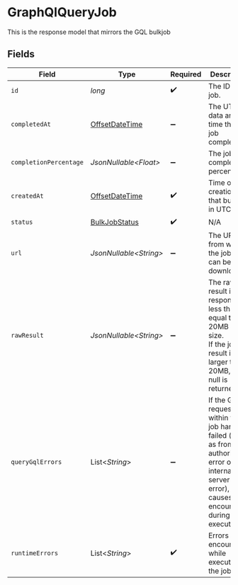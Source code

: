 # GraphQlQueryJob

This is the response model that mirrors the GQL bulkjob


## Fields

| Field                                                                                                                                                     | Type                                                                                                                                                      | Required                                                                                                                                                  | Description                                                                                                                                               |
| --------------------------------------------------------------------------------------------------------------------------------------------------------- | --------------------------------------------------------------------------------------------------------------------------------------------------------- | --------------------------------------------------------------------------------------------------------------------------------------------------------- | --------------------------------------------------------------------------------------------------------------------------------------------------------- |
| `id`                                                                                                                                                      | *long*                                                                                                                                                    | :heavy_check_mark:                                                                                                                                        | The ID of the job.                                                                                                                                        |
| `completedAt`                                                                                                                                             | [OffsetDateTime](https://docs.oracle.com/javase/8/docs/api/java/time/OffsetDateTime.html)                                                                 | :heavy_minus_sign:                                                                                                                                        | The UTC data and time that the job completed.                                                                                                             |
| `completionPercentage`                                                                                                                                    | *JsonNullable\<Float>*                                                                                                                                    | :heavy_minus_sign:                                                                                                                                        | The job completion percentage.                                                                                                                            |
| `createdAt`                                                                                                                                               | [OffsetDateTime](https://docs.oracle.com/javase/8/docs/api/java/time/OffsetDateTime.html)                                                                 | :heavy_check_mark:                                                                                                                                        | Time of creation for that bulk job in UTC.                                                                                                                |
| `status`                                                                                                                                                  | [BulkJobStatus](../../models/components/BulkJobStatus.md)                                                                                                 | :heavy_check_mark:                                                                                                                                        | N/A                                                                                                                                                       |
| `url`                                                                                                                                                     | *JsonNullable\<String>*                                                                                                                                   | :heavy_minus_sign:                                                                                                                                        | The URL from which the job result can be downloaded.                                                                                                      |
| `rawResult`                                                                                                                                               | *JsonNullable\<String>*                                                                                                                                   | :heavy_minus_sign:                                                                                                                                        | The raw job result if the response is less than or equal to 20MB in size.<br/>If the job result is larger than 20MB, then null is returned.               |
| `queryGqlErrors`                                                                                                                                          | List\<*String*>                                                                                                                                           | :heavy_minus_sign:                                                                                                                                        | If the GQL requests within the job hard failed (such as from an authorization error or an internal server error), the causes encountered during execution |
| `runtimeErrors`                                                                                                                                           | List\<*String*>                                                                                                                                           | :heavy_check_mark:                                                                                                                                        | Errors encountered while executing the job                                                                                                                |